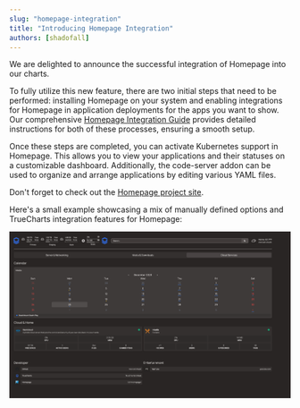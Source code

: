 ```yaml
---
slug: "homepage-integration"
title: "Introducing Homepage Integration"
authors: [shadofall]
---
```


We are delighted to announce the successful integration of Homepage into our charts.

To fully utilize this new feature, there are two initial steps that need to be performed: installing Homepage on your system and enabling integrations for Homepage in application deployments for the apps you want to show. Our comprehensive [Homepage Integration Guide](https://truecharts.org/charts/stable/homepage/hp-integration/) provides detailed instructions for both of these processes, ensuring a smooth setup.

Once these steps are completed, you can activate Kubernetes support in Homepage. This allows you to view your applications and their statuses on a customizable dashboard. Additionally, the code-server addon can be used to organize and arrange applications by editing various YAML files.

Don't forget to check out the [Homepage project site](https://gethomepage.dev).

Here's a small example showcasing a mix of manually defined options and TrueCharts integration features for Homepage:

![Homepage](./img/image.png)
